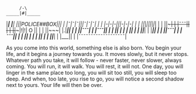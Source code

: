 #

         /-\
    _____|#|_____       
   |_____________|
  |_______________|
|||_POLICE_##_BOX_|||
 | |¯|¯|¯|||¯|¯|¯| | 
 | |-|-|-|||-|-|-| |
 | |_|_|_|||_|_|_| |
 | ||~~~| | |¯¯¯|| |
 | ||~~~|!|!| O || |
 | ||~~~| |.|___|| |
 | ||¯¯¯| | |¯¯¯|| |
 | ||   | | |   || |
 | ||___| | |___|| |
 | ||¯¯¯| | |¯¯¯|| |
 | ||   | | |   || |
 | ||___| | |___|| |
|¯¯¯¯¯¯¯¯¯¯¯¯¯¯¯¯¯¯¯|

As you come into this world, something else is also born. You begin your life, and it begins a journey towards you. It moves slowly, but it never stops. Whatever path you take, it will follow - never faster, never slower, always coming. You will run, it will walk. You will rest, it will not. One day, you will linger in the same place too long, you will sit too still, you will sleep too deep. And when, too late, you rise to go, you will notice a second shadow next to yours. Your life will then be over.